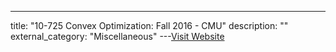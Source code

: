---
title: "10-725 Convex Optimization: Fall 2016 - CMU"
description: ""
external_category: "Miscellaneous"
---[Visit Website](http://www.stat.cmu.edu/~ryantibs/convexopt/)

